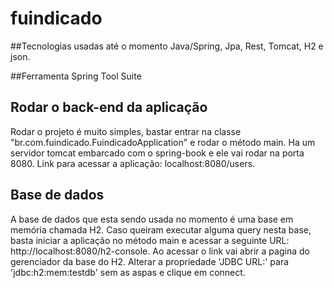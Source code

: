 # fuindicado

##Tecnologias usadas até o momento
Java/Spring, Jpa, Rest, Tomcat, H2 e json.

##Ferramenta
Spring Tool Suite

## Rodar o back-end da aplicação
Rodar o projeto é muito simples, bastar entrar na classe "br.com.fuindicado.FuindicadoApplication" e rodar o método main.
Ha um servidor tomcat embarcado com o spring-book e ele vai rodar na porta 8080. Link para acessar a aplicação: localhost:8080/users.

## Base de dados
A base de dados que esta sendo usada no momento é uma base em memória chamada H2.
Caso queiram executar alguma query nesta base, basta iniciar a aplicação no método main e acessar a seguinte URL: http://localhost:8080/h2-console. 
Ao acessar o link vai abrir a pagina do gerenciador da base do H2. Alterar a propriedade 'JDBC URL:' para 'jdbc:h2:mem:testdb' sem as aspas e clique em connect. 

